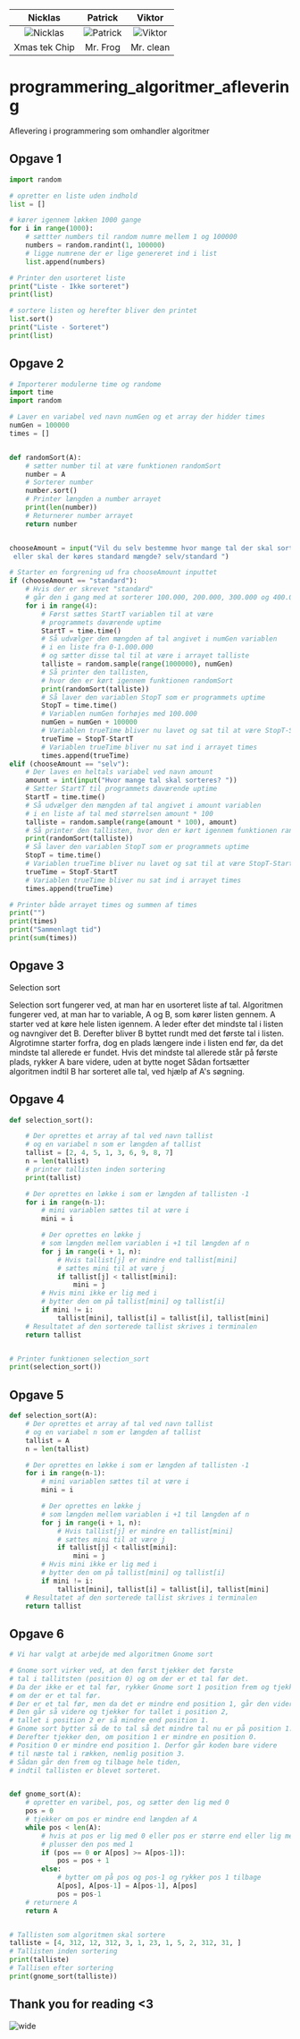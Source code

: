 Nicklas | Patrick | Viktor
:------:|:------:|:------:
![Nicklas](https://avatars2.githubusercontent.com/u/44356711?s=64&v=64)|![Patrick](https://avatars0.githubusercontent.com/u/44425816?s=64&v=64)|![Viktor](https://avatars0.githubusercontent.com/u/58586542?s=64&v=64)|
Xmas tek Chip|Mr. Frog|Mr. clean
# programmering_algoritmer_aflevering
 Aflevering i programmering som omhandler algoritmer

## Opgave 1
```python
import random

# opretter en liste uden indhold
list = []

# kører igennem løkken 1000 gange
for i in range(1000):
    # sættter numbers til random numre mellem 1 og 100000
    numbers = random.randint(1, 100000)
    # ligge numrene der er lige genereret ind i list
    list.append(numbers)

# Printer den usorteret liste
print("Liste - Ikke sorteret")
print(list)

# sortere listen og herefter bliver den printet
list.sort()
print("Liste - Sorteret")
print(list)
```

## Opgave 2
```python
# Importerer modulerne time og randome
import time
import random

# Laver en variabel ved navn numGen og et array der hidder times
numGen = 100000
times = []


def randomSort(A):
    # sætter number til at være funktionen randomSort
    number = A
    # Sorterer number
    number.sort()
    # Printer længden a number arrayet
    print(len(number))
    # Returnerer number arrayet
    return number


chooseAmount = input("Vil du selv bestemme hvor mange tal der skal sorteres\
 eller skal der køres standard mængde? selv/standard ")

# Starter en forgrening ud fra chooseAmount inputtet
if (chooseAmount == "standard"):
    # Hvis der er skrevet "standard"
    # går den i gang med at sorterer 100.000, 200.000, 300.000 og 400.000 tal
    for i in range(4):
        # Først sættes StartT variablen til at være
        # programmets daværende uptime
        StartT = time.time()
        # Så udvælger den mængden af tal angivet i numGen variablen
        # i en liste fra 0-1.000.000
        # og sætter disse tal til at være i arrayet talliste
        talliste = random.sample(range(1000000), numGen)
        # Så printer den tallisten,
        # hvor den er kørt igennem funktionen randomSort
        print(randomSort(talliste))
        # Så laver den variablen StopT som er programmets uptime
        StopT = time.time()
        # Variablen numGen forhøjes med 100.000
        numGen = numGen + 100000
        # Variablen trueTime bliver nu lavet og sat til at være StopT-StartT
        trueTime = StopT-StartT
        # Variablen trueTime bliver nu sat ind i arrayet times
        times.append(trueTime)
elif (chooseAmount == "selv"):
    # Der laves en heltals variabel ved navn amount
    amount = int(input("Hvor mange tal skal sorteres? "))
    # Sætter StartT til programmets daværende uptime
    StartT = time.time()
    # Så udvælger den mængden af tal angivet i amount variablen
    # i en liste af tal med størrelsen amount * 100
    talliste = random.sample(range(amount * 100), amount)
    # Så printer den tallisten, hvor den er kørt igennem funktionen randomSort
    print(randomSort(talliste))
    # Så laver den variablen StopT som er programmets uptime
    StopT = time.time()
    # Variablen trueTime bliver nu lavet og sat til at være StopT-StartT
    trueTime = StopT-StartT
    # Variablen trueTime bliver nu sat ind i arrayet times
    times.append(trueTime)

# Printer både arrayet times og summen af times
print("")
print(times)
print("Sammenlagt tid")
print(sum(times))
```

## Opgave 3
Selection sort

Selection sort fungerer ved, at man har en usorteret liste af tal.
Algoritmen fungerer ved, at man har to variable, A og B, som kører listen gennem.
A starter ved at køre hele listen igennem. A leder efter det mindste tal i listen og navngiver det B.
Derefter bliver B byttet rundt med det første tal i listen.
Algrotimne starter forfra, dog en plads længere inde i listen end før, da det mindste tal allerede er fundet.
Hvis det mindste tal allerede står på første plads, rykker A bare videre, uden at bytte noget
Sådan fortsætter algoritmen indtil B har sorteret alle tal, ved hjælp af A's søgning.

## Opgave 4
```python
def selection_sort():

    # Der oprettes et array af tal ved navn tallist
    # og en variabel n som er længden af tallist
    tallist = [2, 4, 5, 1, 3, 6, 9, 8, 7]
    n = len(tallist)
    # printer tallisten inden sortering
    print(tallist)

    # Der oprettes en løkke i som er længden af tallisten -1
    for i in range(n-1):
        # mini variablen sættes til at være i
        mini = i

        # Der oprettes en løkke j
        # som længden mellem variablen i +1 til længden af n
        for j in range(i + 1, n):
            # Hvis tallist[j] er mindre end tallist[mini]
            # sættes mini til at være j
            if tallist[j] < tallist[mini]:
                mini = j
        # Hvis mini ikke er lig med i
        # bytter den om på tallist[mini] og tallist[i]
        if mini != i:
            tallist[mini], tallist[i] = tallist[i], tallist[mini]
    # Resultatet af den sorterede tallist skrives i terminalen
    return tallist


# Printer funktionen selection_sort
print(selection_sort())
```
## Opgave 5
```python
def selection_sort(A):
    # Der oprettes et array af tal ved navn tallist
    # og en variabel n som er længden af tallist
    tallist = A
    n = len(tallist)

    # Der oprettes en løkke i som er længden af tallisten -1
    for i in range(n-1):
        # mini variablen sættes til at være i
        mini = i

        # Der oprettes en løkke j
        # som længden mellem variablen i +1 til længden af n
        for j in range(i + 1, n):
            # Hvis tallist[j] er mindre en tallist[mini]
            # sættes mini til at være j
            if tallist[j] < tallist[mini]:
                mini = j
        # Hvis mini ikke er lig med i
        # bytter den om på tallist[mini] og tallist[i]
        if mini != i:
            tallist[mini], tallist[i] = tallist[i], tallist[mini]
    # Resultatet af den sorterede tallist skrives i terminalen
    return tallist
```

## Opgave 6
```python
# Vi har valgt at arbejde med algoritmen Gnome sort

# Gnome sort virker ved, at den først tjekker det første
# tal i tallitsten (position 0) og om der er et tal før det.
# Da der ikke er et tal før, rykker Gnome sort 1 position frem og tjekker
# om der er et tal før.
# Der er et tal før, men da det er mindre end position 1, går den videre.
# Den går så videre og tjekker for tallet i position 2,
# tallet i position 2 er så mindre end position 1.
# Gnome sort bytter så de to tal så det mindre tal nu er på position 1.
# Derefter tjekker den, om position 1 er mindre en position 0.
# Position 0 er mindre end position 1. Derfor går koden bare videre
# til næste tal i rækken, nemlig position 3.
# Sådan går den frem og tilbage hele tiden,
# indtil tallisten er blevet sorteret.


def gnome_sort(A):
    # opretter en varibel, pos, og sætter den lig med 0
    pos = 0
    # tjekker om pos er mindre end længden af A
    while pos < len(A):
        # hvis at pos er lig med 0 eller pos er større end eller lig med pos-1
        # plusser den pos med 1
        if (pos == 0 or A[pos] >= A[pos-1]):
            pos = pos + 1
        else:
            # bytter om på pos og pos-1 og rykker pos 1 tilbage
            A[pos], A[pos-1] = A[pos-1], A[pos]
            pos = pos-1
    # returnere A
    return A


# Tallisten som algoritmen skal sortere
talliste = [4, 312, 12, 312, 3, 1, 23, 1, 5, 2, 312, 31, ]
# Tallisten inden sortering
print(talliste)
# Tallisen efter sortering
print(gnome_sort(talliste))
```
## Thank you for reading <3
![wide](https://pbs.twimg.com/media/D5prppPUcAEhUFo.jpg)